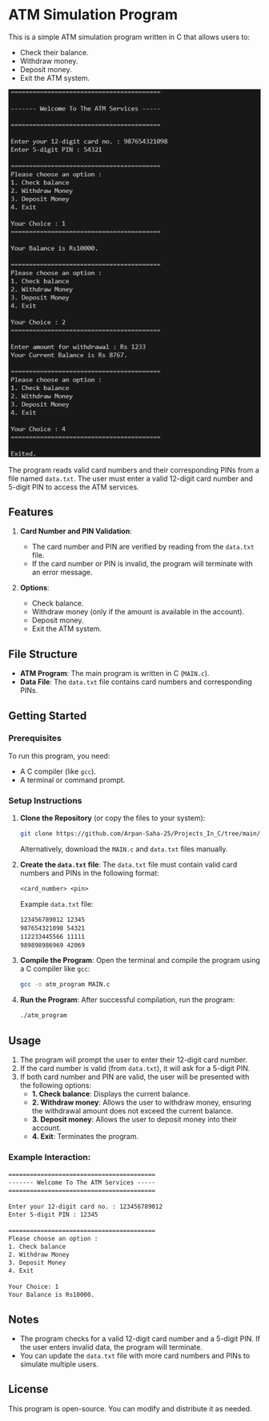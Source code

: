 # ATM Simulation Program

This is a simple ATM simulation program written in C that allows users to:
- Check their balance.
- Withdraw money.
- Deposit money.
- Exit the ATM system.

![Alt text](image.png)

The program reads valid card numbers and their corresponding PINs from a file named `data.txt`. The user must enter a valid 12-digit card number and 5-digit PIN to access the ATM services.

## Features
1. **Card Number and PIN Validation**:
   - The card number and PIN are verified by reading from the `data.txt` file.
   - If the card number or PIN is invalid, the program will terminate with an error message.

2. **Options**:
   - Check balance.
   - Withdraw money (only if the amount is available in the account).
   - Deposit money.
   - Exit the ATM system.

## File Structure
- **ATM Program**: The main program is written in C (`MAIN.c`).
- **Data File**: The `data.txt` file contains card numbers and corresponding PINs.

## Getting Started

### Prerequisites
To run this program, you need:
- A C compiler (like `gcc`).
- A terminal or command prompt.

### Setup Instructions

1. **Clone the Repository** (or copy the files to your system):
   ```bash
   git clone https://github.com/Arpan-Saha-25/Projects_In_C/tree/main/ATM
   ```
   Alternatively, download the `MAIN.c` and `data.txt` files manually.

2. **Create the `data.txt` file**:
   The `data.txt` file must contain valid card numbers and PINs in the following format:
   ```txt
   <card_number> <pin>
   ```
   Example `data.txt` file:
   ```txt
   123456789012 12345
   987654321098 54321
   112233445566 11111
   989898986969 42069
   ```

3. **Compile the Program**:
   Open the terminal and compile the program using a C compiler like `gcc`:
   ```bash
   gcc -o atm_program MAIN.c
   ```

4. **Run the Program**:
   After successful compilation, run the program:
   ```bash
   ./atm_program
   ```

## Usage

1. The program will prompt the user to enter their 12-digit card number.
2. If the card number is valid (from `data.txt`), it will ask for a 5-digit PIN.
3. If both card number and PIN are valid, the user will be presented with the following options:
   - **1. Check balance**: Displays the current balance.
   - **2. Withdraw money**: Allows the user to withdraw money, ensuring the withdrawal amount does not exceed the current balance.
   - **3. Deposit money**: Allows the user to deposit money into their account.
   - **4. Exit**: Terminates the program.

### Example Interaction:
```
=========================================
------- Welcome To The ATM Services -----
=========================================

Enter your 12-digit card no. : 123456789012
Enter 5-digit PIN : 12345

=========================================
Please choose an option :
1. Check balance
2. Withdraw Money
3. Deposit Money
4. Exit

Your Choice: 1
Your Balance is Rs10000.
```

## Notes
- The program checks for a valid 12-digit card number and a 5-digit PIN. If the user enters invalid data, the program will terminate.
- You can update the `data.txt` file with more card numbers and PINs to simulate multiple users.

## License
This program is open-source. You can modify and distribute it as needed.
